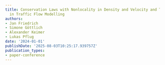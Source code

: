 ```yaml
---
title: Conservation Laws with Nonlocality in Density and Velocity and Their Applicability
  in Traffic Flow Modelling
authors:
- Jan Friedrich
- Simone Göttlich
- Alexander Keimer
- Lukas Pflug
date: '2024-01-01'
publishDate: '2025-08-03T10:25:17.939757Z'
publication_types:
- paper-conference
---
```

